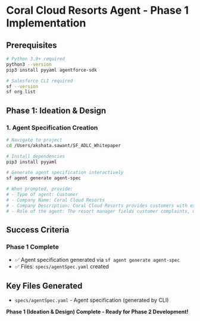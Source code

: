 # Coral Cloud Resorts Agent - Phase 1 Implementation

## Prerequisites
```bash
# Python 3.9+ required
python3 --version
pip3 install pyyaml agentforce-sdk

# Salesforce CLI required
sf --version
sf org list
```

## Phase 1: Ideation & Design

### 1. Agent Specification Creation
```bash
# Navigate to project
cd /Users/akshata.sawant/SF_ADLC_Whitepaper

# Install dependencies
pip3 install pyyaml

# Generate agent specification interactively
sf agent generate agent-spec

# When prompted, provide:
# - Type of agent: Customer
# - Company Name: Coral Cloud Resorts
# - Company Description: Coral Cloud Resorts provides customers with exceptional destination activities, unforgettable experiences, and reservation services, all backed by a commitment to top-notch customer service.
# - Role of the agent: The resort manager fields customer complaints, manages employee schedules, and generally makes sure everything is working smoothly.
```


## Success Criteria

### Phase 1 Complete
- ✅ Agent specification generated via `sf agent generate agent-spec`
- ✅ Files: `specs/agentSpec.yaml` created

## Key Files Generated
- `specs/agentSpec.yaml` - Agent specification (generated by CLI)

**Phase 1 (Ideation & Design) Complete - Ready for Phase 2 Development!**
